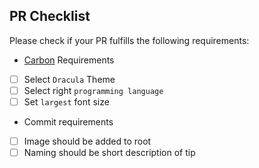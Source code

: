 ## PR Checklist

Please check if your PR fulfills the following requirements:

- [Carbon](carbon.now.sh) Requirements
- [ ] Select `Dracula` Theme
- [ ] Select right `programming language`
- [ ] Set `largest` font size

- Commit requirements
- [ ] Image should be added to root
- [ ] Naming should be short description of tip

